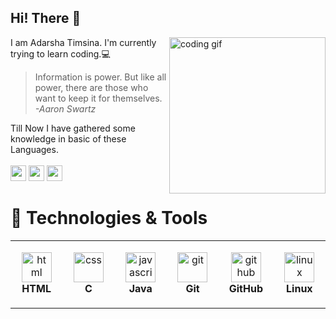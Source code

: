 ## Hi! There 👋 
<img align="right" src="https://media.giphy.com/media/ZVik7pBtu9dNS/giphy.gif" alt="coding gif" width="250">

  I am Adarsha Timsina. I'm currently trying to learn coding.💻 <br/>


 <blockquote>Information is power. But like all power, there are those who want to keep it for themselves.
 <br/> <i>-Aaron Swartz</i></blockquote>

 Till Now I have gathered some knowledge in basic of these Languages. <br/> <br/>
<a href="https://www.linkedin.com/in/adarshatimsina"><img src="https://img.shields.io/badge/linkedin-%230077B5.svg?&style=for-the-badge&logo=linkedin&logoColor=white" height=25></a>
<a href="https://www.x.com/adarshatimsina"><img src="https://www.orangemantra.com/blog/wp-content/uploads/2015/09/twitter-logo1.png" height=25></a>
<a href="https://www.instagram.com/adarshatimsina"><img src="https://upload.wikimedia.org/wikipedia/commons/e/e7/Instagram_logo_2016.svg" height=25></a>
# 🔧 Technologies & Tools

 <table>
   <tr>
     <td align="center" height="108" width=108">
            <img src="https://cdn.jsdelivr.net/gh/devicons/devicon/icons/html5/html5-original.svg" 
              width="48"
              height="48"
              alt="html"/> <br/> <strong> HTML </strong>
     </td>
     <td align="center" height="108" width="108">
            <img src="![380px-C_Programming_Language](https://github.com/adarshatimsina/adarshatimsina/assets/108563187/e9d0e927-987a-4906-97fc-e563f515497a)
" 
              width="48"
              height="48"
              alt="css"/><br/><strong>C</strong>
     </td>
     <td align="center" height="108" width="108"> 
            <img src="https://www.vecteezy.com/png/22101050-java-logo-transparent-png"
              height="48"
              width="48"
              alt="javascript"/><br/><strong>Java</strong>
     </td>
     <td align="center" height="108" width="108">
            <img src="https://cdn.jsdelivr.net/gh/devicons/devicon/icons/git/git-plain.svg" 
              height="48"
              width="48"
              alt="git"/><br/> <strong>Git</strong>
     </td>
     <td align="center" height="108" width="108">
            <img src="https://cdn.jsdelivr.net/gh/devicons/devicon/icons/github/github-original.svg" 
              height="48"
              width="48"
              alt="github"/><br/> <strong>GitHub</strong> 
     </td>
     <td align="center" height="108" width="108">
            <img src="https://cdn.jsdelivr.net/gh/devicons/devicon/icons/linux/linux-original.svg"
              height="48"
              width="48"
              alt="linux"/><br/><strong>Linux</strong>
      </td>
   </tr>
 </table>
